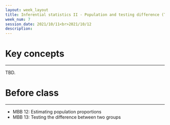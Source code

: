 ```yaml
---
layout: week_layout
title: Inferential statistics II - Population and testing difference (TBD)
week_num: 7
session_date: 2021/10/11<br>2021/10/12
description:
---
```

# Key concepts
---

TBD.

# Before class
---

- MBB 12: Estimating population proportions
- MBB 13: Testing the difference between two groups
